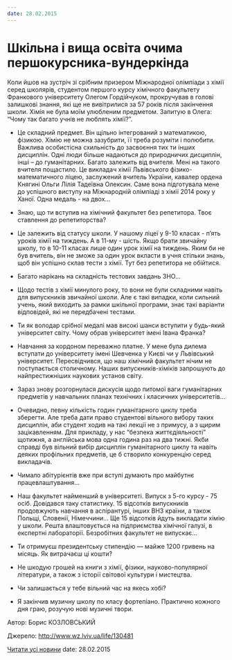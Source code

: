 ```yaml
---
date: 28.02.2015
---
```

# Шкільна і вища освіта очима першокурсника-вундеркінда

Коли йшов на зустріч зі срібним призером Міжнародної олімпіади з хімії серед школярів, студентом першого курсу хімічного факультету Франкового університету Олегом Гордійчуком, прокручував в голові залишкові знання, які ще не вивітрилися за 57 років після закінчення школи. Хімія не була моїм улюбленим предметом. Запитую в Олега: “Чому так багато учнів не люблять хімії?”.

- Це складний предмет. Він щільно інтегрований з математикою, фізикою. Хімію не можна зазубрити, її треба розуміти і полюбити. Важлива особистісна схильність до засвоєння тих ти інших дисциплін. Одні люди більше надаються до природничих дисциплін, інші – до гуманітарних. Багато залежить від вчителя. Мені на такого вчителя пощастило. Це викладач хімії Львівського фізико-математичного ліцею, заслужений вчитель України, кавалер ордена Княгині Ольги Лілія Тадеївна Олексин. Саме вона підготувала мене до успішного виступу на Міжнародній олімпіаді з хімії 2014 року у Ханої. Одна медаль - на двох...

- Знаю, що ти вступив на хімічний факультет без репетитора. Твоє ставлення до репетиторства?

- Це залежить від статусу школи. У нашому ліцеї у 9-10 класах - п’ять уроків хімії на тиждень. А в 11-му - шість. Якщо брати звичайну школу, то в 10-11 класах лише один урок хімії на тиждень. Яким би не був вчитель, він не зможе за один урок вкласти в учня стільки знань, щоб він успішно склав тести з хімії. Тут без репетитора не обійтися.

- Багато нарікань на складність тестових завдань ЗНО...

- Щодо тестів з хімії минулого року, то вони не були складними навіть для випускників звичайної школи. Але є такі випадки, коли сильний учень, який виходить за рамки шкільної програми, знає такі варіанти відповідей, які не передбачені тестами.

- Ти як володар срібної медалі мав високі шанси вступити у будь-який університет світу. Чому обрав університет імені Івана Франка?

- Навчання за кордоном переважно платне. У мене була дилема вступати до університету імені Шевченка у Києві чи у Львівський університет. Пересвідчився, що наш хімічний факультет нічим не поступається столичному. Наших випуск­ників-хіміків запрошують до найпрестижніших наукових установ світу.

- Зараз знову розгорнулася дискусія щодо питомої ваги гуманітарних предметів у навчальних планах технічних і класичних університетів...

- Очевидно, певну кількість годин гуманітарного циклу треба зберегти. Але треба дати право студентові вільного вибору таких дисциплін, аби студент ходив на такі лекції не з примусу, а з щирим зацікавленням. Для прикладу, у нас “безпека життєдіяльності” щотижня, а англійська мова одна година раз на два тижні. Якби справді був вільний вибір дисциплін гуманітарного циклу та навіть деяких профільних предметів, це б створило конкуренцію серед викладачів.

- Чимало абітурієнтів вже при вступі думають про майбутнє працевлаштування...

- Наш факультет найменший в університеті. Випуск з 5-го курсу - 75 осіб. Довідався таку статистику. 15 відсотків випускників продовжують навчання в аспірантурі, інших ВНЗ країни, а також Польщі, Словенії, Німеччини... Ще 15 відсотків йдуть викладати хімію у школи. Решта влаштовується на підприємства хімічної галузі, в експертні лабораторії. Безробітних факультет не випускає...

- Ти отримуєш президентську стипендію — майже 1200 гривень на місяць. Як витрачаєш ці кошти?

- Не шкодую грошей на книги з хімії, фізики, науково-популярної літератури, а також з історії світової культури і мистецтва.

- Чи залишається у тебе вільний час на якесь хобі?

- Я закінчив музичну школу по класу фортепіа­но. Практично кожного дня граю, розучую нові музичні твори.

Автор: Борис КОЗЛОВСЬКИЙ

Джерело: http://www.wz.lviv.ua/life/130481

[Читати усі новини](/news)
date: 28.02.2015

